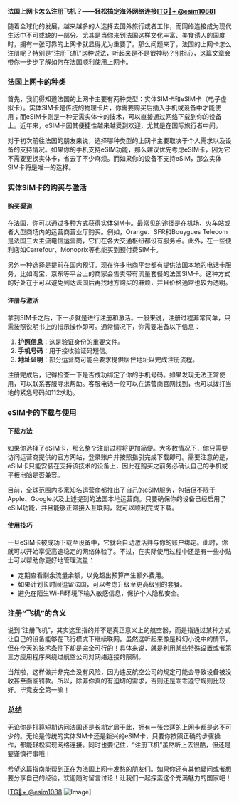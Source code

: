 **法国上网卡怎么注册飞机？——轻松搞定海外网络连接[[TG💪+ @esim1088](https://t.me/s/esim1088)]**

随着全球化的发展，越来越多的人选择去国外旅行或者工作，而网络连接成为现代生活中不可或缺的一部分。尤其是当你来到法国这样文化丰富、美食诱人的国度时，拥有一张可靠的上网卡就显得尤为重要了。那么问题来了，法国的上网卡怎么注册呢？特别是“注册飞机”这种说法，听起来是不是很神秘？别担心，这篇文章会带你一步步了解如何在法国顺利使用上网卡。

### 法国上网卡的种类

首先，我们得知道法国的上网卡主要有两种类型：实体SIM卡和eSIM卡（电子虚拟卡）。实体SIM卡是传统的物理卡片，你需要购买后插入手机或设备中才能使用；而eSIM卡则是一种无需实体卡的技术，可以直接通过网络下载到你的设备上。近年来，eSIM卡因其便捷性越来越受到欢迎，尤其是在国际旅行者中间。

对于初次前往法国的朋友来说，选择哪种类型的上网卡主要取决于个人需求以及设备的支持情况。如果你的手机支持eSIM功能，那么建议优先考虑eSIM卡，因为它不需要更换实体卡，省去了不少麻烦。而如果你的设备不支持eSIM，那么实体SIM卡将是唯一的选择。

### 实体SIM卡的购买与激活

#### 购买渠道

在法国，你可以通过多种方式获得实体SIM卡。最常见的途径是在机场、火车站或者大型商场内的运营商营业厅购买。例如，Orange、SFR和Bouygues Telecom是法国三大主流电信运营商，它们在各大交通枢纽都设有服务点。此外，在一些便利店如Carrefour、Monoprix等也能买到预付费SIM卡。

另外一种选择是提前在国内预订。现在许多电商平台都有提供法国本地的电话卡服务，比如淘宝、京东等平台上的商家会售卖带有流量套餐的法国SIM卡。这种方式的好处在于可以避免到达法国后再找地方购买的麻烦，并且价格通常也较为透明。

#### 注册与激活

拿到SIM卡之后，下一步就是进行注册和激活。一般来说，注册过程非常简单，只需按照说明书上的指示操作即可。通常情况下，你需要准备以下信息：

1. **护照信息**：这是验证身份的重要文件。
2. **手机号码**：用于接收验证码短信。
3. **地址证明**：部分运营商可能会要求提供居住地址以完成注册流程。

注册完成后，记得检查一下是否成功绑定了你的手机号码。如果发现无法正常使用，可以联系客服寻求帮助。客服电话一般可以在运营商官网找到，也可以拨打当地的紧急号码如112求助。

### eSIM卡的下载与使用

#### 下载方法

如果你选择了eSIM卡，那么整个注册过程将更加简便。大多数情况下，你只需要访问运营商提供的官方网站，登录账户并按照指引完成下载即可。需要注意的是，eSIM卡只能安装在支持该技术的设备上，因此在购买之前务必确认自己的手机或平板电脑是否兼容。

目前，全球范围内多家知名运营商都推出了自己的eSIM服务，包括但不限于Apple、Google以及上述提到的法国本地运营商。只要确保你的设备已经启用了eSIM功能，并且能够正常接入互联网，就可以顺利完成下载。

#### 使用技巧

一旦eSIM卡被成功下载至设备中，它就会自动激活并与你的账户绑定。此时，你就可以开始享受高速稳定的网络体验了。不过，在实际使用过程中还是有一些小贴士可以帮助你更好地管理流量：

- 定期查看剩余流量余额，以免超出预算产生额外费用。
- 如果计划长时间逗留法国，可以考虑升级至更高级别的套餐。
- 避免在陌生Wi-Fi环境下输入敏感信息，保护个人隐私安全。

### 注册“飞机”的含义

说到“注册飞机”，其实这里指的并不是真正意义上的航空器，而是指通过某种方式让自己的设备能够在飞行模式下继续联网。虽然这听起来像是科幻小说中的情节，但在今天的技术条件下却是完全可行的！具体来说，就是利用某些特殊设置或者第三方应用程序来绕过航空公司对网络连接的限制。

当然啦，这样做并非完全没有风险，因为违反航空公司的规定可能会导致设备被没收甚至面临罚款。所以，除非你真的有迫切的需求，否则还是乖乖遵守规则比较好。毕竟安全第一嘛！

### 总结

无论你是打算短期访问法国还是长期定居于此，拥有一张合适的上网卡都是必不可少的。无论是传统的实体SIM卡还是新兴的eSIM卡，只要你按照正确的步骤操作，都能轻松实现网络连接。同时也要记住，“注册飞机”虽然听上去很酷，但还是要谨慎行事哦！

希望这篇指南能帮到正在为法国上网卡发愁的朋友们。如果你还有其他疑问或者想要分享自己的经验，欢迎随时留言讨论！让我们一起探索这个充满魅力的国家吧！

[[TG💪+ @esim1088](https://t.me/s/esim1088) ![Image](https://i.postimg.cc/4NQfJmqS/Snipaste-2025-05-13-00-14-12.png)]